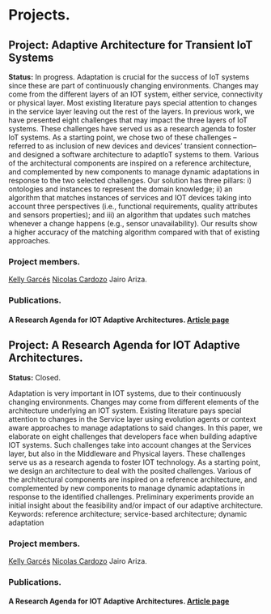 # Projects.


## Project: Adaptive Architecture for Transient IoT Systems
**Status:** In progress.
Adaptation is crucial for the success of IoT systems since these are part of continuously changing environments. Changes may come from the different layers of an IOT system, either service, connectivity or physical layer. Most existing literature pays special attention to changes in the service layer leaving out the rest of the layers. In previous work, we have presented eight challenges that may impact the three layers of IoT systems. These challenges have served us as a research agenda to foster IoT systems. As a starting point, we chose two of these challenges –referred to as inclusion of new devices and devices’ transient connection– and designed a software architecture to adaptIoT systems to them. Various of the architectural components are inspired on a reference architecture, and complemented by new components to manage dynamic adaptations in response to the two selected challenges. Our solution has three pillars: i) ontologies and instances to represent the domain knowledge; ii) an algorithm that matches instances of services and IOT devices taking into account three perspectives (i.e., functional requirements, quality attributes and sensors properties); and iii) an algorithm that updates such matches whenever a change happens (e.g., sensor unavailability). Our results show a higher accuracy of the matching algorithm compared with that of existing approaches.

### Project members.
[Kelly Garcés](https://profesores.virtual.uniandes.edu.co/kjgarces971/es/inicio/) [Nicolas Cardozo](https://profesores.virtual.uniandes.edu.co/ncardozo/es/inicio/) Jairo Ariza.

### Publications.

#### A Research Agenda for IOT Adaptive Architectures. [Article page](https://www.mdpi.com/2504-3900/2/19/1229)


## Project: A Research Agenda for IOT Adaptive Architectures.
**Status:** Closed.

Adaptation is very important in IOT systems, due to their continuously changing environments. Changes may come from different elements of the architecture underlying an IOT system. Existing literature pays special attention to changes in the Service layer using evolution agents or context aware approaches to manage adaptations to said changes. In this paper, we elaborate on eight challenges that developers face when building adaptive IOT systems. Such challenges take into account changes at the Services layer, but also in the Middleware and Physical layers. These challenges serve us as a research agenda to foster IOT technology. As a starting point, we design an architecture to deal with the posited challenges. Various of the architectural components are inspired on a reference architecture, and complemented by new components to manage dynamic adaptations in response to the identified challenges. Preliminary experiments provide an initial insight about the feasibility and/or impact of our adaptive architecture.
Keywords: reference architecture; service-based architecture; dynamic adaptation

### Project members.
[Kelly Garcés](https://profesores.virtual.uniandes.edu.co/kjgarces971/es/inicio/) [Nicolas Cardozo](https://profesores.virtual.uniandes.edu.co/ncardozo/es/inicio/) Jairo Ariza.


### Publications.

#### A Research Agenda for IOT Adaptive Architectures. [Article page](https://www.mdpi.com/2504-3900/2/19/1229)
